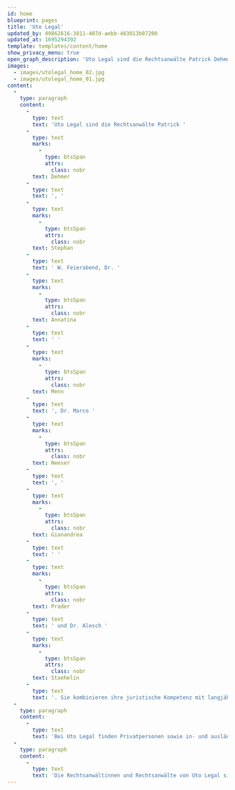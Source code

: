 ```yaml
---
id: home
blueprint: pages
title: 'Uto Legal'
updated_by: 49862616-3811-407d-aebb-463013b87200
updated_at: 1695294392
template: templates/content/home
show_privacy_menu: true
open_graph_description: 'Uto Legal sind die Rechtsanwälte Patrick Dehmer, Stephan W. Feierabend, Dr. Annatina Menn, Dr. Marco Neeser, Gianandrea Prader und Dr. Alesch Staehelin. Sie kombinieren ihre juristische Kompetenz mit langjähriger Erfahrung und fundierten branchenspezifischen Kenntnissen. Im Interesse ihrer Klientinnen und Klienten streben sie stets nach massgeschneiderten, effizienten und kreativen Lösungen. Persönlich, leidenschaftlich und auf den Punkt.'
images:
  - images/utolegal_home_02.jpg
  - images/utolegal_home_01.jpg
content:
  -
    type: paragraph
    content:
      -
        type: text
        text: 'Uto Legal sind die Rechtsanwälte Patrick '
      -
        type: text
        marks:
          -
            type: btsSpan
            attrs:
              class: nobr
        text: Dehmer
      -
        type: text
        text: ', '
      -
        type: text
        marks:
          -
            type: btsSpan
            attrs:
              class: nobr
        text: Stephan
      -
        type: text
        text: ' W. Feierabend, Dr. '
      -
        type: text
        marks:
          -
            type: btsSpan
            attrs:
              class: nobr
        text: Annatina
      -
        type: text
        text: ' '
      -
        type: text
        marks:
          -
            type: btsSpan
            attrs:
              class: nobr
        text: Menn
      -
        type: text
        text: ', Dr. Marco '
      -
        type: text
        marks:
          -
            type: btsSpan
            attrs:
              class: nobr
        text: Neeser
      -
        type: text
        text: ', '
      -
        type: text
        marks:
          -
            type: btsSpan
            attrs:
              class: nobr
        text: Gianandrea
      -
        type: text
        text: ' '
      -
        type: text
        marks:
          -
            type: btsSpan
            attrs:
              class: nobr
        text: Prader
      -
        type: text
        text: ' und Dr. Alesch '
      -
        type: text
        marks:
          -
            type: btsSpan
            attrs:
              class: nobr
        text: Staehelin
      -
        type: text
        text: '. Sie kombinieren ihre juristische Kompetenz mit langjähriger Erfahrung und fundierten branchenspezifischen Kenntnissen. Im Interesse ihrer Klientinnen und Klienten streben sie stets nach massgeschneiderten, effizienten und kreativen Lösungen. Persönlich, leidenschaftlich und auf den Punkt.'
  -
    type: paragraph
    content:
      -
        type: text
        text: 'Bei Uto Legal finden Privatpersonen sowie in- und ausländische Unternehmen diverser Branchen, insbesondere der Kultur- und Kreativwirtschaft, der Medien-, Unterhaltungs- und Kommunikationsbranche sowie der Tech-, IT-, Telekom- und Daten-Industrie, bei allen rechtlichen Fragen Unterstützung.'
  -
    type: paragraph
    content:
      -
        type: text
        text: 'Die Rechtsanwältinnen und Rechtsanwälte von Uto Legal sind beratend und prozessierend tätig und vor allen Schweizer Zivil-, Straf- und Verwaltungsgerichten zugelassen. Bei Bedarf können sie auf ein nationales und internationales Netzwerk von weiteren spezialisierten Rechtsanwältinnen und Rechtsanwälten, Steuerexpert/innen sowie sonstigen Dienstleistern zurückgreifen.'
---
```

